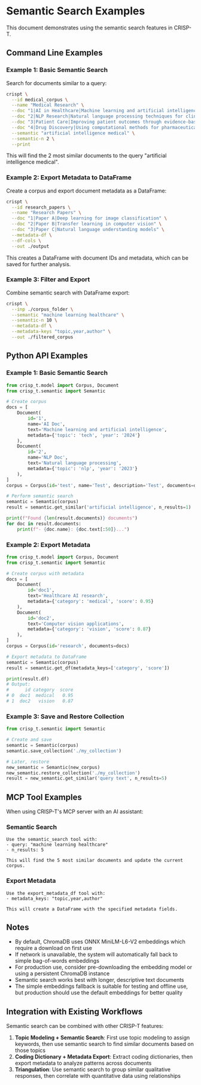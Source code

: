 # Semantic Search Examples

This document demonstrates using the semantic search features in CRISP-T.

## Command Line Examples

### Example 1: Basic Semantic Search

Search for documents similar to a query:

```bash
crispt \
  --id medical_corpus \
  --name "Medical Research" \
  --doc "1|AI in Healthcare|Machine learning and artificial intelligence applications in medical diagnosis" \
  --doc "2|NLP Research|Natural language processing techniques for clinical text analysis" \
  --doc "3|Patient Care|Improving patient outcomes through evidence-based medicine" \
  --doc "4|Drug Discovery|Using computational methods for pharmaceutical research" \
  --semantic "artificial intelligence medical" \
  --semantic-n 2 \
  --print
```

This will find the 2 most similar documents to the query "artificial intelligence medical".

### Example 2: Export Metadata to DataFrame

Create a corpus and export document metadata as a DataFrame:

```bash
crispt \
  --id research_papers \
  --name "Research Papers" \
  --doc "1|Paper A|Deep learning for image classification" \
  --doc "2|Paper B|Transfer learning in computer vision" \
  --doc "3|Paper C|Natural language understanding models" \
  --metadata-df \
  --df-cols \
  --out ./output
```

This creates a DataFrame with document IDs and metadata, which can be saved for further analysis.

### Example 3: Filter and Export

Combine semantic search with DataFrame export:

```bash
crispt \
  --inp ./corpus_folder \
  --semantic "machine learning healthcare" \
  --semantic-n 10 \
  --metadata-df \
  --metadata-keys "topic,year,author" \
  --out ./filtered_corpus
```

## Python API Examples

### Example 1: Basic Semantic Search

```python
from crisp_t.model import Corpus, Document
from crisp_t.semantic import Semantic

# Create corpus
docs = [
    Document(
        id='1',
        name='AI Doc',
        text='Machine learning and artificial intelligence',
        metadata={'topic': 'tech', 'year': '2024'}
    ),
    Document(
        id='2',
        name='NLP Doc',
        text='Natural language processing',
        metadata={'topic': 'nlp', 'year': '2023'}
    ),
]
corpus = Corpus(id='test', name='Test', description='Test', documents=docs)

# Perform semantic search
semantic = Semantic(corpus)
result = semantic.get_similar('artificial intelligence', n_results=1)

print(f"Found {len(result.documents)} documents")
for doc in result.documents:
    print(f"- {doc.name}: {doc.text[:50]}...")
```

### Example 2: Export Metadata

```python
from crisp_t.model import Corpus, Document
from crisp_t.semantic import Semantic

# Create corpus with metadata
docs = [
    Document(
        id='doc1',
        text='Healthcare AI research',
        metadata={'category': 'medical', 'score': 0.95}
    ),
    Document(
        id='doc2',
        text='Computer vision applications',
        metadata={'category': 'vision', 'score': 0.87}
    ),
]
corpus = Corpus(id='research', documents=docs)

# Export metadata to DataFrame
semantic = Semantic(corpus)
result = semantic.get_df(metadata_keys=['category', 'score'])

print(result.df)
# Output:
#      id category  score
# 0  doc1  medical   0.95
# 1  doc2   vision   0.87
```

### Example 3: Save and Restore Collection

```python
from crisp_t.semantic import Semantic

# Create and save
semantic = Semantic(corpus)
semantic.save_collection('./my_collection')

# Later, restore
new_semantic = Semantic(new_corpus)
new_semantic.restore_collection('./my_collection')
result = new_semantic.get_similar('query text', n_results=5)
```

## MCP Tool Examples

When using CRISP-T's MCP server with an AI assistant:

### Semantic Search

```
Use the semantic_search tool with:
- query: "machine learning healthcare"
- n_results: 5

This will find the 5 most similar documents and update the current corpus.
```

### Export Metadata

```
Use the export_metadata_df tool with:
- metadata_keys: "topic,year,author"

This will create a DataFrame with the specified metadata fields.
```

## Notes

- By default, ChromaDB uses ONNX MiniLM-L6-V2 embeddings which require a download on first use
- If network is unavailable, the system will automatically fall back to simple bag-of-words embeddings
- For production use, consider pre-downloading the embedding model or using a persistent ChromaDB instance
- Semantic search works best with longer, descriptive text documents
- The simple embeddings fallback is suitable for testing and offline use, but production should use the default embeddings for better quality

## Integration with Existing Workflows

Semantic search can be combined with other CRISP-T features:

1. **Topic Modeling + Semantic Search**: First use topic modeling to assign keywords, then use semantic search to find similar documents based on those topics
2. **Coding Dictionary + Metadata Export**: Extract coding dictionaries, then export metadata to analyze patterns across documents
3. **Triangulation**: Use semantic search to group similar qualitative responses, then correlate with quantitative data using relationships
